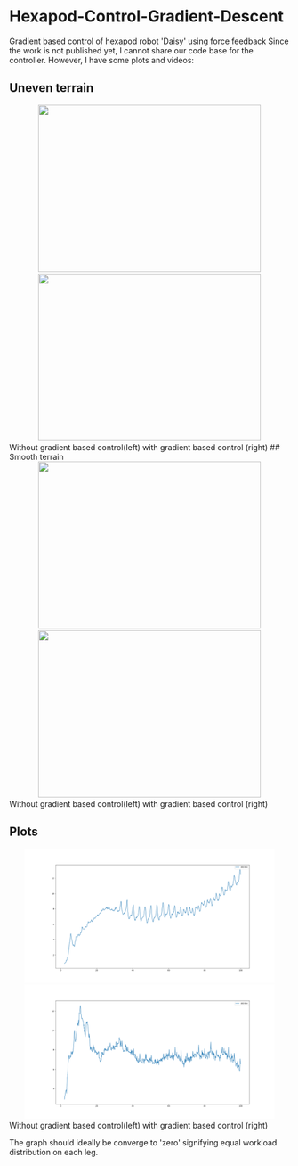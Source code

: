 # Hexapod-Control-Gradient-Descent

Gradient based control of hexapod robot 'Daisy' using force feedback
Since the work is not published yet, I cannot share our code base for the controller. However, I have some plots and videos:

## Uneven terrain
<div  align="center">
<img src="./yuna_uneven_fb.gif" height="300" width="400" /> 
<img src="./yuna_uneven_nofb.gif" height="300" width="400" />
</div>
 Without gradient based control(left)                     with gradient based control (right)
## Smooth terrain

<div  align="center">
<img src="./yuna_nofb.gif" height="300" width="400" label="without fb" />
<img src="./yuna_fb.gif" height="300" width="400" />
</div>
 Without gradient based control(left)                     with gradient based control (right)
 
## Plots

<div  align="center">
<img src="./Yuna_openloop1.png" width="450" />
<img src="./Yuna_control.png" width="450" />
</div>
 Without gradient based control(left)                     with gradient based control (right)
 
 The graph should ideally be converge to 'zero' signifying equal workload distribution on each leg.

